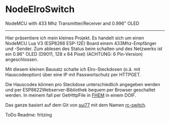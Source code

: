 # NodeElroSwitch
NodeMCU with 433 Mhz Transmitter/Receiver and 0.996" OLED

----------

Hier präsentiere ich mein kleines Projekt.
Es handelt sich um einen NodeMCU Lua V3 (ESP8266 ESP-12E) Board einem 433Mhz-Empfänger und -Sender. Zum ablesen des Status beim schalten und des Netzwerks ist ein 0.96" OLED (D9011, 128 x 64 Pixel) (ACHTUNG: 6 Pin-Version) angeschlossen.

Mit diesem kleinen Bausatz schalte ich Elro-Steckdosen (o.ä. mit Hauscodeoption) über eine IP mit Passwortschutz per HTTPGET.

Die Hauscodes können pro Steckdose unterschiedlich angegeben werden und per ESP8622Webserver-Bibliothek bequem per Browser geschaltet werden. In meinem fall per GetHttpFile in [FHEM](https://fhem.de/) in einem DOIF.

Das ganze basiert auf dem Git von [sui77](https://github.com/sui77) mit dem Namen [rc-switch](https://github.com/sui77/rc-switch).

ToDo Readme:
fritzing





